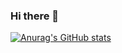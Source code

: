 ### Hi there 👋

[![Anurag's GitHub stats](https://github-readme-stats.vercel.app/api?username=AdamEECS&theme=solarized-light&show_icons=true&hide=issues&count_private=true)](https://github.com/anuraghazra/github-readme-stats)


<!--
**AdamEECS/AdamEECS** is a ✨ _special_ ✨ repository because its `README.md` (this file) appears on your GitHub profile.

Here are some ideas to get you started:

- 🔭 I’m currently working on ...
- 🌱 I’m currently learning ...
- 👯 I’m looking to collaborate on ...
- 🤔 I’m looking for help with ...
- 💬 Ask me about ...
- 📫 How to reach me: ...
- 😄 Pronouns: ...
- ⚡ Fun fact: ...
-->
